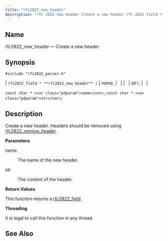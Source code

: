 ```yaml
---
title: "rfc2822_new_header"
description: "rfc 2822 new header Create a new header rfc 2822 field rfc 2822 new header name str const char name const char str Create a new header Headers should be removed using rfc 2822 remove header name The name of the new header str The content of the header This..."
---
```


<a name="apis.rfc2822_new_header"></a> 
## Name

rfc2822_new_header — Create a new header

## Synopsis

`#include "rfc2822_parser.h"`

| `rfc2822_field * **rfc2822_new_header** (` | <var class="pdparam">name</var>, |   |
|   | <var class="pdparam">str</var>`)`; |   |

`const char * <var class="pdparam">name</var>`;
`const char * <var class="pdparam">str</var>`;<a name="idp58725200"></a> 
## Description

Create a new header. Headers should be removed using [rfc2822_remove_header](/momentum/3/3-api/apis-rfc-2822-remove-header).

**<a name="idp58727168"></a> Parameters**

<dl class="variablelist">

<dt>name</dt>

<dd>

The name of the new header.

</dd>

<dt>str</dt>

<dd>

The content of the header.

</dd>

</dl>

**<a name="idp58731728"></a> Return Values**

This function returns a [rfc2822_field](/momentum/3/3-api/structs-rfc-2822-field).

**<a name="idp58733360"></a> Threading**

It is legal to call this function in any thread.

<a name="idp58734784"></a> 
## See Also